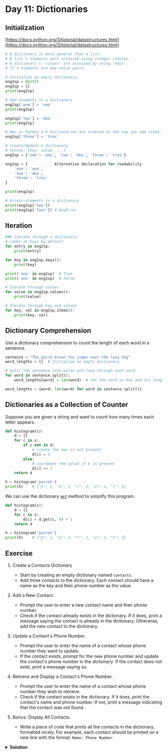 
# Day 11: Dictionaries

## Initialization

[https://docs.python.org/3/tutorial/datastructures.html](https://docs.python.org/3/tutorial/datastructures.html)

``` python
# A dictionary is more general than a list.
# A list's elements were accessed using integer indices.
# A dictionary's 'values' are accessed by using 'keys'.
# It's elements are key-value pairs.

# Initialize an empty dictionary
eng2sp = dict()
eng2sp = {}
print(eng2sp)

# Add elements to a dictionary
eng2sp['one'] = 'uno'
print(eng2sp)

eng2sp['two'] = 'dos'
print(eng2sp)

# New in Python 3.6 Dictionaries are ordered in the way you add items.
eng2sp['three'] = 'tres'

# Create/Update a dictionary
# Syntax: {key: value, ...}
eng2sp = {'one': 'uno', 'two': 'dos', 'three': 'tres'}

eng2sp = {            Alternative declaration for readability
    'one': 'uno',
    'two': 'dos',
    'three': 'tres'
}

print(eng2sp)

# Access elements in a dictionary
print(eng2sp['two'])
print(eng2sp['four']) # KeyError
```

## Iteration

``` python
### Iterate through a dictionary
# Looks at keys by default
for entry in eng2sp:
    print(entry) 

for key in eng2sp.keys():
    print(key)

print('one' in eng2sp)  # True
print('uno' in eng2sp)  # False

# Iterate through values
for value in eng2sp.values():
    print(value)

# Iterate through key and values
for key, val in eng2sp.items():
    print(key, val)
```

## Dictionary Comprehension

Use a dictionary comprehension to count the length of each word in a sentence.

```python
sentence = "The quick brown fox jumps over the lazy dog"
word_lengths = {}  # Initialize an empty dictionary

# Split the sentence into words and loop through each word
for word in sentence.split():
    word_lengths[word] = len(word)  # Set the word as key and its length as value in the dictionary

word_lengths = {word: len(word) for word in sentence.split()}
```

## Dictionaries as a Collection of Counter

 Suppose you are given a string and want to count how many times each letter appears.

``` python
def histogram(s):
    d = {}
    for c in s:
        if c not in d:
            # create the key is not present
            d[c] = 1
        else:
            # increment the value if k is present
            d[c] += 1
    return d

h = histogram('parrot')
print(h)    # {"p": 1, "a": 1, "r": 2, "o": 1, "t": 1}

```

We can use the dictionary [`get`](https://www.w3schools.com/python/ref_dictionary_get.asp) method to simplify this program.

```python
def histogram(s):
    d = {}
    for c in s:
        d[c] = d.get(c, 0) + 1
    return d

h = histogram('parrot')
print(h)    # {"p": 1, "a": 1, "r": 2, "o": 1, "t": 1}
```

## Exercise

1. Create a Contacts Dictionary
    - Start by creating an empty dictionary named `contacts`.
    - Add three contacts to the dictionary. Each contact should have a name as the key and their phone number as the value.

2. Add a New Contact.
    - Prompt the user to enter a new contact name and their phone number.
    - Check if the contact already exists in the dictionary. If it does, print a message saying the contact is already in the dictionary. Otherwise, add the new contact to the dictionary.
  
3. Update a Contact's Phone Number.
    - Prompt the user to enter the name of a contact whose phone number they want to update.
    - If the contact exists, prompt for the new phone number and update the contact's phone number in the dictionary. If the contact does not exist, print a message saying so.

4. Retrieve and Display a Contact's Phone Number.
    - Prompt the user to enter the name of a contact whose phone number they wish to retrieve.
    - Check if the contact exists in the dictionary. If it does, print the contact's name and phone number. If not, print a message indicating that the contact was not found.

5. Bonus: Display All Contacts.
    - Write a piece of code that prints all the contacts in the dictionary, formatted nicely. For example, each contact should be printed on a new line with the format: `Name: Phone Number`.

<details>
<summary style="font-weight:bold">Solution</summary>

```python
# Step 1: Create a Contacts Dictionary
contacts = {
    "Alice": "123-456-7890",
    "Bob": "987-654-3210",
    "Charlie": "555-555-5555"
}

# Function to add a new contact
def add_contact():
    name = input("Enter the new contact's name: ")
    number = input("Enter the new contact's phone number: ")
    if name in contacts:
        print(f"{name} is already in your contacts.")
    else:
        contacts[name] = number
        print(f"{name} added to contacts.")

# Function to update a contact's phone number
def update_contact():
    name = input("Enter the name of the contact to update: ")
    if name in contacts:
        new_number = input(f"Enter {name}'s new phone number: ")
        contacts[name] = new_number
        print(f"{name}'s phone number updated.")
    else:
        print(f"Contact {name} not found.")

# Function to retrieve and display a contact's phone number
def retrieve_contact():
    name = input("Enter the name of the contact to retrieve: ")
    if name in contacts:
        print(f"{name}: {contacts[name]}")
    else:
        print(f"Contact {name} not found.")

# Function to display all contacts
def display_all_contacts():
    print("Your contacts:")
    for name, number in contacts.items():
        print(f"{name}: {number}")

# Main function to drive the program
def main():
    while True:
        print("\nWhat would you like to do?")
        print("1. Add a new contact")
        print("2. Update a contact's phone number")
        print("3. Retrieve a contact's phone number")
        print("4. Display all contacts")
        print("5. Exit")
        choice = input("Enter your choice (1-5): ")

        if choice == "1":
            add_contact()
        elif choice == "2":
            update_contact()
        elif choice == "3":
            retrieve_contact()
        elif choice == "4":
            display_all_contacts()
        elif choice == "5":
            print("Exiting the program. Goodbye!")
            break
        else:
            print("Invalid choice. Please enter a number between 1 and 5.")

# Execute the program
if __name__ == "__main__":
    main()
```

</summary>
